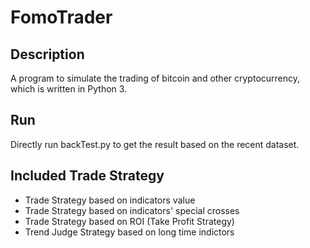 # FomoTrader

## Description
A program to simulate the trading of bitcoin and other cryptocurrency, which is written in Python 3.

## Run
Directly run backTest.py to get the result based on the recent dataset.

## Included Trade Strategy
* Trade Strategy based on indicators value
* Trade Strategy based on indicators' special crosses
* Trade Strategy based on ROI (Take Profit Strategy)
* Trend Judge Strategy based on long time indictors
